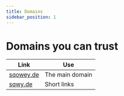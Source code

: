 ```yaml
---
title: Domains
sidebar_position: 1
---
```


# Domains you can trust

| Link | Use |
| --- | --- |
| [sqowey.de](https://sqowey.de) | The main domain |
| [sqwy.de](https://sqwy.de) | Short links |